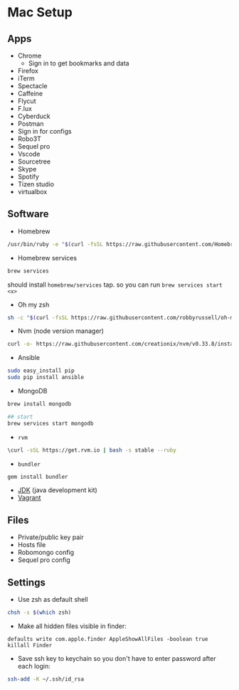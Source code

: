 # Mac Setup

## Apps
* Chrome
    * Sign in to get bookmarks and data
* Firefox
* iTerm
* Spectacle
* Caffeine
* Flycut
* F.lux
* Cyberduck
* Postman
* Sign in for configs
* Robo3T
* Sequel pro
* Vscode
* Sourcetree
* Skype
* Spotify
* Tizen studio
* virtualbox

## Software
* Homebrew
```sh
/usr/bin/ruby -e "$(curl -fsSL https://raw.githubusercontent.com/Homebrew/install/master/install)"
```
* Homebrew services
```sh
brew services
```
should install `homebrew/services` tap. so you can run `brew services start <x>`
* Oh my zsh
```sh
sh -c "$(curl -fsSL https://raw.githubusercontent.com/robbyrussell/oh-my-zsh/master/tools/install.sh)"
```
* Nvm (node version manager)
```sh
curl -o- https://raw.githubusercontent.com/creationix/nvm/v0.33.8/install.sh | bash
```
* Ansible
```sh
sudo easy_install pip
sudo pip install ansible
```
* MongoDB
```sh
brew install mongodb

## start
brew services start mongodb
```
* `rvm`
```sh
\curl -sSL https://get.rvm.io | bash -s stable --ruby
```
* `bundler`
```sh
gem install bundler
```
* [JDK](http://www.oracle.com/technetwork/java/javase/downloads/index.html) (java development kit)
* [Vagrant](https://www.vagrantup.com/downloads.html)


## Files
* Private/public key pair
* Hosts file
* Robomongo config
* Sequel pro config

## Settings
* Use zsh as default shell
```sh
chsh -s $(which zsh)
```
* Make all hidden files visible in finder:
```
defaults write com.apple.finder AppleShowAllFiles -boolean true
killall Finder
```
* Save ssh key to keychain so you don't have to enter password after each login:
```sh
ssh-add -K ~/.ssh/id_rsa
```
